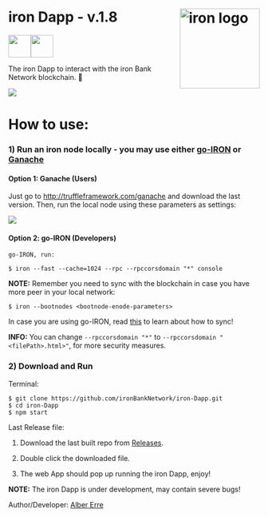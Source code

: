 # iron Dapp - v.1.8 <img align="right" src="https://github.com/ironBankNetwork/iron-core/blob/master/iron.png" height="160px" alt="iron logo">

<img src="https://png.icons8.com/color/40/000000/code-file.png" height="45"><img src="https://png.icons8.com/color/40/000000/imac.png" height="45">

The iron Dapp to interact with the iron Bank Network blockchain. 🚀

<img src="https://github.com/ironBankNetwork/iron-Dapp/blob/master/iron_screen.png">

# How to use:

### 1) Run an iron node locally - you may use either [go-IRON](https://github.com/ironBankNetwork/go-IRON) or [Ganache](http://truffleframework.com/ganache)

#### Option 1: Ganache (Users)

Just go to http://truffleframework.com/ganache and download the last version. Then, run the local node using these parameters as settings:

<img src="https://github.com/ironBankNetwork/iron-Dapp/blob/master/ganache-config.png">

#### Option 2: go-IRON (Developers)
```
go-IRON, run:

$ iron --fast --cache=1024 --rpc --rpccorsdomain "*" console
```
  **NOTE:** Remember you need to sync with the blockchain in case you have more peer in your local network:

```
$ iron --bootnodes <bootnode-enode-parameters>
```
In case you are using go-IRON, read [this](https://github.com/ironBankNetwork-Developers/Documentation/blob/master/Building.md) to learn about how to sync!

  **INFO:** You can change `--rpccorsdomain "*"`  to  `--rpccorsdomain "<filePath>.html>"`, for more security measures.

### 2) Download and Run

Terminal:
```
$ git clone https://github.com/ironBankNetwork/iron-Dapp.git
$ cd iron-Dapp
$ npm start
```

Last Release file:
1) Download the last built repo from [Releases](https://github.com/ironBankNetwork/iron-Dapp/releases).

2) Double click the downloaded file.

3) The web App should pop up running the iron Dapp, enjoy! 


**NOTE:** The iron Dapp is under development, may contain severe bugs! 

Author/Developer: [Alber Erre](https://github.com/AlberErre)
